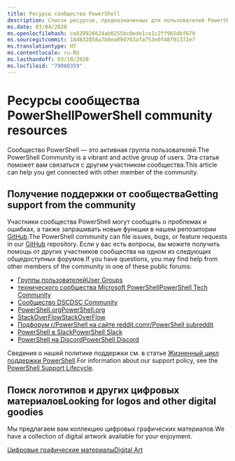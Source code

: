 ```yaml
---
title: Ресурсы сообщества PowerShell
description: Список ресурсов, предназначенных для пользователей PowerShell и созданных ими
ms.date: 03/04/2020
ms.openlocfilehash: ce828926624ab0255bc0ede1ce1c2ff965dbf679
ms.sourcegitcommit: 18d832858a7b8ea094763afa753e0f48f01372e7
ms.translationtype: HT
ms.contentlocale: ru-RU
ms.lasthandoff: 03/10/2020
ms.locfileid: "79060359"
---
```

# <a name="powershell-community-resources"></a><span data-ttu-id="9b9d3-103">Ресурсы сообщества PowerShell</span><span class="sxs-lookup"><span data-stu-id="9b9d3-103">PowerShell community resources</span></span>

<span data-ttu-id="9b9d3-104">Сообщество PowerShell — это активная группа пользователей.</span><span class="sxs-lookup"><span data-stu-id="9b9d3-104">The PowerShell Community is a vibrant and active group of users.</span></span> <span data-ttu-id="9b9d3-105">Эта статья поможет вам связаться с другим участником сообщества.</span><span class="sxs-lookup"><span data-stu-id="9b9d3-105">This article can help you get connected with other member of the community.</span></span>

## <a name="getting-support-from-the-community"></a><span data-ttu-id="9b9d3-106">Получение поддержки от сообщества</span><span class="sxs-lookup"><span data-stu-id="9b9d3-106">Getting support from the community</span></span>

<span data-ttu-id="9b9d3-107">Участники сообщества PowerShell могут сообщать о проблемах и ошибках, а также запрашивать новые функции в нашем репозитории [GitHub](https://github.com/powershell/powershell/issues).</span><span class="sxs-lookup"><span data-stu-id="9b9d3-107">The PowerShell community can file issues, bugs, or feature requests in our [GitHub](https://github.com/powershell/powershell/issues) repository.</span></span> <span data-ttu-id="9b9d3-108">Если у вас есть вопросы, вы можете получить помощь от других участников сообщества на одном из следующих общедоступных форумов.</span><span class="sxs-lookup"><span data-stu-id="9b9d3-108">If you have questions, you may find help from other members of the community in one of these public forums:</span></span>

- [<span data-ttu-id="9b9d3-109">Группы пользователей</span><span class="sxs-lookup"><span data-stu-id="9b9d3-109">User Groups</span></span>](https://aka.ms/psusergroup)
- [<span data-ttu-id="9b9d3-110">технического сообщества Microsoft PowerShell</span><span class="sxs-lookup"><span data-stu-id="9b9d3-110">PowerShell Tech Community</span></span>](https://techcommunity.microsoft.com/t5/PowerShell/ct-p/WindowsPowerShell)
- [<span data-ttu-id="9b9d3-111">Сообщество DSC</span><span class="sxs-lookup"><span data-stu-id="9b9d3-111">DSC Community</span></span>](https://dsccommunity.org/)
- [<span data-ttu-id="9b9d3-112">PowerShell.org</span><span class="sxs-lookup"><span data-stu-id="9b9d3-112">PowerShell.org</span></span>](https://powershell.org/)
- [<span data-ttu-id="9b9d3-113">StackOverFlow</span><span class="sxs-lookup"><span data-stu-id="9b9d3-113">StackOverFlow</span></span>](https://stackoverflow.com/questions/tagged/powershell)
- [<span data-ttu-id="9b9d3-114">Подфорум r/PowerShell на сайте reddit.com</span><span class="sxs-lookup"><span data-stu-id="9b9d3-114">r/PowerShell subreddit</span></span>](https://www.reddit.com/r/PowerShell/)
- [<span data-ttu-id="9b9d3-115">PowerShell в Slack</span><span class="sxs-lookup"><span data-stu-id="9b9d3-115">PowerShell Slack</span></span>](https://join.slack.com/t/powershell/shared_invite/enQtNjk2ODE4MTkxNTY4LWJlOTU3NzBiYWFiMjM3Mzg3M2E5OGJiNGE4YjVhODVlNWNlY2I2ZWRkNGY2NjE4MThiYTg4OWI5NjA4MDM3ZjQ)
- [<span data-ttu-id="9b9d3-116">PowerShell на Discord</span><span class="sxs-lookup"><span data-stu-id="9b9d3-116">PowerShell Discord</span></span>](https://discord.gg/Ju25cw6)

<span data-ttu-id="9b9d3-117">Сведения о нашей политике поддержки см. в статье [Жизненный цикл поддержки PowerShell](/powershell/scripting/powershell-support-lifecycle).</span><span class="sxs-lookup"><span data-stu-id="9b9d3-117">For information about our support policy, see the [PowerShell Support Lifecycle](/powershell/scripting/powershell-support-lifecycle).</span></span>

## <a name="looking-for-logos-and-other-digital-goodies"></a><span data-ttu-id="9b9d3-118">Поиск логотипов и других цифровых материалов</span><span class="sxs-lookup"><span data-stu-id="9b9d3-118">Looking for logos and other digital goodies</span></span>

<span data-ttu-id="9b9d3-119">Мы предлагаем вам коллекцию цифровых графических материалов.</span><span class="sxs-lookup"><span data-stu-id="9b9d3-119">We have a collection of digital artwork available for your enjoyment.</span></span>

[<span data-ttu-id="9b9d3-120">Цифровые графические материалы</span><span class="sxs-lookup"><span data-stu-id="9b9d3-120">Digital Art</span></span>](https://docs.microsoft.com/powershell/scripting/community/digital-art.md)
